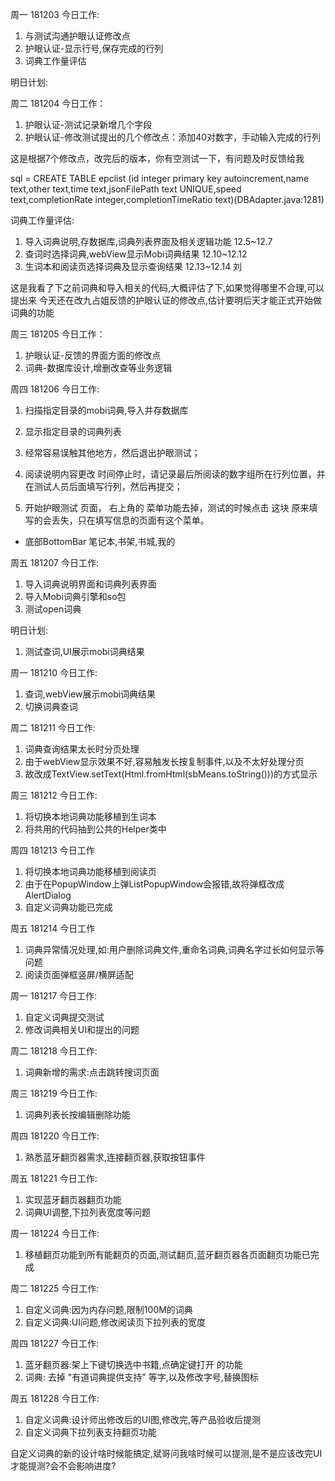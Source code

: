 
周一 181203 今日工作:

1. 与测试沟通护眼认证修改点
2. 护眼认证-显示行号,保存完成的行列
3. 词典工作量评估

明日计划:

周二 181204 今日工作：

1. 护眼认证-测试记录新增几个字段
2. 护眼认证-修改测试提出的几个修改点：添加40对数字，手动输入完成的行列

这是根据7个修改点，改完后的版本，你有空测试一下，有问题及时反馈给我

sql = CREATE TABLE epclist (id integer primary key autoincrement,name text,other text,time text,jsonFilePath text UNIQUE,speed text,completionRate integer,completionTimeRatio text)(DBAdapter.java:1281)


词典工作量评估:

1. 导入词典说明,存数据库,词典列表界面及相关逻辑功能 12.5~12.7
2. 查词时选择词典,webView显示Mobi词典结果 12.10~12.12
3. 生词本和阅读页选择词典及显示查询结果 12.13~12.14  刘



这是我看了下之前词典和导入相关的代码,大概评估了下,如果觉得哪里不合理,可以提出来
今天还在改九占姐反馈的护眼认证的修改点,估计要明后天才能正式开始做词典的功能

周三 181205 今日工作：
1. 护眼认证-反馈的界面方面的修改点
2. 词典-数据库设计,增删改查等业务逻辑

周四 181206 今日工作:

1. 扫描指定目录的mobi词典,导入并存数据库
2. 显示指定目录的词典列表

1. 经常容易误触其他地方，然后退出护眼测试；
2. 阅读说明内容更改   时间停止时，请记录最后所阅读的数字组所在行列位置，并在测试人员后面填写行列，然后再提交；
3. 开始护眼测试 页面， 右上角的 菜单功能去掉，测试的时候点击 这块 原来填写的会丢失，只在填写信息的页面有这个菜单。  
- 底部BottomBar 笔记本,书架,书城,我的

周五 181207 今日工作:

1. 导入词典说明界面和词典列表界面
2. 导入Mobi词典引擎和so包
3. 测试open词典

明日计划:

1. 测试查词,UI展示mobi词典结果

周一 181210 今日工作:
1. 查词,webView展示mobi词典结果
2. 切换词典查词

周二 181211 今日工作:
1. 词典查询结果太长时分页处理
2. 由于webView显示效果不好,容易触发长按复制事件,以及不太好处理分页
3. 故改成TextView.setText(Html.fromHtml(sbMeans.toString()))的方式显示

周三 181212 今日工作:
1. 将切换本地词典功能移植到生词本
2. 将共用的代码抽到公共的Helper类中

周四 181213 今日工作
1. 将切换本地词典功能移植到阅读页 
2. 由于在PopupWindow上弹ListPopupWindow会报错,故将弹框改成AlertDialog
3. 自定义词典功能已完成

周五 181214 今日工作
1. 词典异常情况处理,如:用户删除词典文件,重命名词典,词典名字过长如何显示等问题
2. 阅读页面弹框竖屏/横屏适配

周一 181217 今日工作:
1. 自定义词典提交测试
2. 修改词典相关UI和提出的问题

周二 181218 今日工作: 
1. 词典新增的需求:点击跳转搜词页面

周三 181219 今日工作:
1. 词典列表长按编辑删除功能

周四 181220 今日工作:
1. 熟悉蓝牙翻页器需求,连接翻页器,获取按钮事件

周五 181221 今日工作:
1. 实现蓝牙翻页器翻页功能
2. 词典UI调整,下拉列表宽度等问题

周一 181224 今日工作:
1. 移植翻页功能到所有能翻页的页面,测试翻页,蓝牙翻页器各页面翻页功能已完成

周二 181225 今日工作:
1. 自定义词典:因为内存问题,限制100M的词典 
2. 自定义词典:UI问题,修改阅读页下拉列表的宽度

周四 181227 今日工作:
1. 蓝牙翻页器:架上下键切换选中书籍,点确定键打开 的功能
2. 词典: 去掉 "有道词典提供支持" 等字,以及修改字号,替换图标


周五 181228 今日工作:
1. 自定义词典:设计师出修改后的UI图,修改完,等产品验收后提测
2. 自定义词典下拉列表支持翻页功能


自定义词典的新的设计啥时候能搞定,斌哥问我啥时候可以提测,是不是应该改完UI才能提测?会不会影响进度?